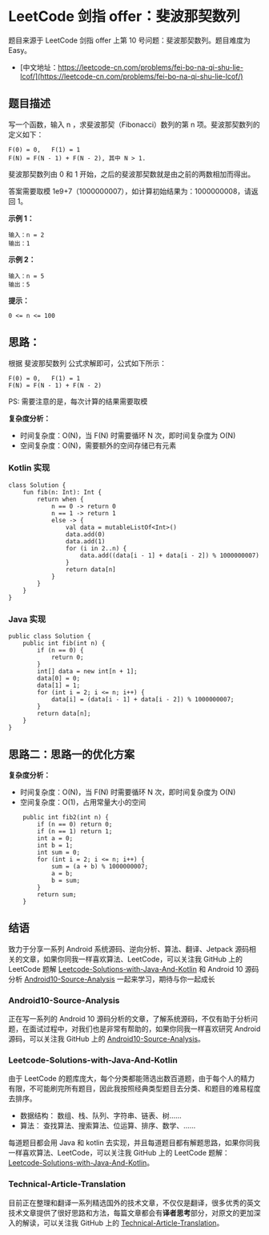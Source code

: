 # LeetCode 剑指 offer：斐波那契数列

题目来源于 LeetCode 剑指 offer 上第 10 号问题：斐波那契数列。题目难度为 Easy。

* [中文地址：https://leetcode-cn.com/problems/fei-bo-na-qi-shu-lie-lcof/](https://leetcode-cn.com/problems/fei-bo-na-qi-shu-lie-lcof/)

## 题目描述

写一个函数，输入 n ，求斐波那契（Fibonacci）数列的第 n 项。斐波那契数列的定义如下：

```
F(0) = 0,   F(1) = 1
F(N) = F(N - 1) + F(N - 2), 其中 N > 1.
```

斐波那契数列由 0 和 1 开始，之后的斐波那契数就是由之前的两数相加而得出。

答案需要取模 1e9+7（1000000007），如计算初始结果为：1000000008，请返回 1。

**示例 1：**

```
输入：n = 2
输出：1
```

**示例 2：**

```
输入：n = 5
输出：5
```

**提示：**

```
0 <= n <= 100
```

## 思路：

根据 斐波那契数列 公式求解即可，公式如下所示：

```
F(0) = 0,   F(1) = 1
F(N) = F(N - 1) + F(N - 2)
```

PS: 需要注意的是，每次计算的结果需要取模

**复杂度分析：**

* 时间复杂度：O(N)，当 F(N) 时需要循环 N 次，即时间复杂度为 O(N)
* 空间复杂度：O(N)，需要额外的空间存储已有元素

### Kotlin 实现

```
class Solution {
    fun fib(n: Int): Int {
        return when {
            n == 0 -> return 0
            n == 1 -> return 1
            else -> {
                val data = mutableListOf<Int>()
                data.add(0)
                data.add(1)
                for (i in 2..n) {
                    data.add((data[i - 1] + data[i - 2]) % 1000000007)
                }
                return data[n]
            }
        }
    }
}
```

### Java 实现

```
public class Solution {
    public int fib(int n) {
        if (n == 0) {
            return 0;
        }
        int[] data = new int[n + 1];
        data[0] = 0;
        data[1] = 1;
        for (int i = 2; i <= n; i++) {
            data[i] = (data[i - 1] + data[i - 2]) % 1000000007;
        }
        return data[n];
    }
}
```

## 思路二：思路一的优化方案

**复杂度分析：**

* 时间复杂度：O(N)，当 F(N) 时需要循环 N 次，即时间复杂度为 O(N)
* 空间复杂度：O(1)，占用常量大小的空间

```
    public int fib2(int n) {
        if (n == 0) return 0;
        if (n == 1) return 1;
        int a = 0;
        int b = 1;
        int sum = 0;
        for (int i = 2; i <= n; i++) {
            sum = (a + b) % 1000000007;
            a = b;
            b = sum;
        }
        return sum;
    }
```

## 结语

致力于分享一系列 Android 系统源码、逆向分析、算法、翻译、Jetpack  源码相关的文章，如果你同我一样喜欢算法、LeetCode，可以关注我 GitHub 上的 LeetCode 题解 [Leetcode-Solutions-with-Java-And-Kotlin](https://github.com/hi-dhl/Leetcode-Solutions-with-Java-And-Kotlin) 和  Android 10 源码分析 [Android10-Source-Analysis](https://github.com/hi-dhl/Android10-Source-Analysis) 一起来学习，期待与你一起成长

### Android10-Source-Analysis

正在写一系列的 Android 10 源码分析的文章，了解系统源码，不仅有助于分析问题，在面试过程中，对我们也是非常有帮助的，如果你同我一样喜欢研究 Android 源码，可以关注我 GitHub 上的 [Android10-Source-Analysis](https://github.com/hi-dhl/Android10-Source-Analysis)。

### Leetcode-Solutions-with-Java-And-Kotlin

由于 LeetCode 的题库庞大，每个分类都能筛选出数百道题，由于每个人的精力有限，不可能刷完所有题目，因此我按照经典类型题目去分类、和题目的难易程度去排序。

* 数据结构： 数组、栈、队列、字符串、链表、树……
* 算法： 查找算法、搜索算法、位运算、排序、数学、……

每道题目都会用 Java 和 kotlin 去实现，并且每道题目都有解题思路，如果你同我一样喜欢算法、LeetCode，可以关注我 GitHub 上的 LeetCode 题解：[Leetcode-Solutions-with-Java-And-Kotlin](https://github.com/hi-dhl/Leetcode-Solutions-with-Java-And-Kotlin)。

### Technical-Article-Translation

目前正在整理和翻译一系列精选国外的技术文章，不仅仅是翻译，很多优秀的英文技术文章提供了很好思路和方法，每篇文章都会有**译者思考**部分，对原文的更加深入的解读，可以关注我 GitHub 上的 [Technical-Article-Translation](https://github.com/hi-dhl/Technical-Article-Translation)。



